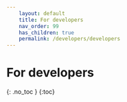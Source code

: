 ```yaml
---
    layout: default
    title: For developers
    nav_order: 99
    has_children: true
    permalink: /developers/developers
---
```

# For developers
{: .no_toc }
{:toc}